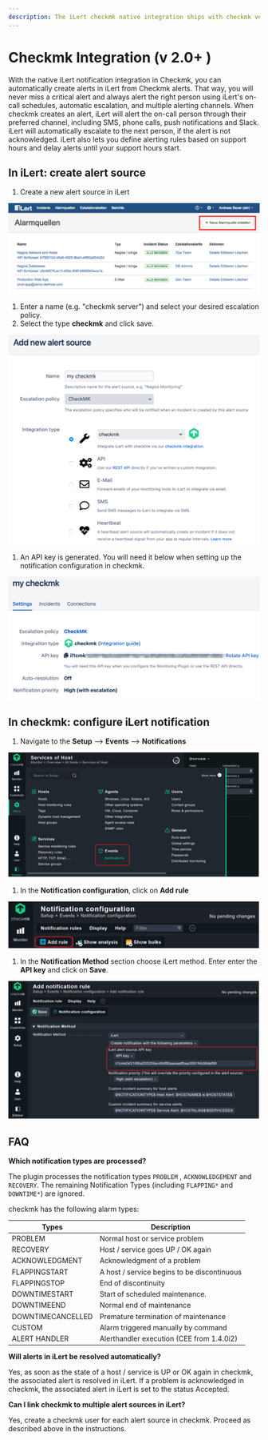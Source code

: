```yaml
---
description: The iLert checkmk native integration ships with checkmk version >= 2.0.0.
---
```


# Checkmk Integration (v 2.0+ )

With the native iLert notification integration in Checkmk, you can automatically create alerts in iLert from Checkmk alerts. That way, you will never miss a critical alert and always alert the right person using iLert's on-call schedules, automatic escalation, and multiple alerting channels. When checkmk creates an alert, iLert will alert the on-call person through their preferred channel, including SMS, phone calls, push notifications and Slack. iLert will automatically escalate to the next person, if the alert is not acknowledged. iLert also lets you define alerting rules based on support hours and delay alerts until your support hours start.

## In iLert: create alert source <a href="#create-alarm-source" id="create-alarm-source"></a>

1. Create a new alert source in iLert

![](<../../.gitbook/assets/mk1 (1).png>)

1. Enter a name (e.g. "checkmk server") and select your desired escalation policy.
2. Select the type **checkmk** and click save.

![](<../../.gitbook/assets/iLert (22).png>)

1. An API key is generated. You will need it below when setting up the notification configuration in checkmk.

![](<../../.gitbook/assets/iLert (23).png>)

## In checkmk: configure iLert notification <a href="#configure-ilert-plugin" id="configure-ilert-plugin"></a>

1. Navigate to the **Setup** --> **Events** --> **Notifications**

![](<../../.gitbook/assets/Picture 1.png>)

1. In the **Notification configuration**, click on **Add rule**

![](<../../.gitbook/assets/Picture 2.png>)

1. In the **Notification Method** section choose iLert method. Enter enter the **API key** and click on **Save**.

![](<../../.gitbook/assets/Picture 4.png>)

## FAQ <a href="#faq" id="faq"></a>

**Which notification types are processed?**

The plugin processes the notification types `PROBLEM` , `ACKNOWLEDGEMENT` and `RECOVERY`. The remaining Notification Types (including `FLAPPING*` and `DOWNTIME*`) are ignored.

checkmk has the following alarm types:

| Types             | Description                                 |
| ----------------- | ------------------------------------------- |
| PROBLEM           | Normal host or service problem              |
| RECOVERY          | Host / service goes UP / OK again           |
| ACKNOWLEDGMENT    | Acknowledgment of a problem                 |
| FLAPPINGSTART     | A host / service begins to be discontinuous |
| FLAPPINGSTOP      | End of discontinuity                        |
| DOWNTIMESTART     | Start of scheduled maintenance.             |
| DOWNTIMEEND       | Normal end of maintenance                   |
| DOWNTIMECANCELLED | Premature termination of maintenance        |
| CUSTOM            | Alarm triggered manually by command         |
| ALERT HANDLER     | Alerthandler execution (CEE from 1.4.0i2)   |

**Will alerts in iLert be resolved automatically?**

Yes, as soon as the state of a host / service is UP or OK again in checkmk, the associated alert is resolved in iLert. If a problem is acknowledged in checkmk, the associated alert in iLert is set to the status Accepted.

**Can I link checkmk to multiple alert sources in iLert?**

Yes, create a checkmk user for each alert source in checkmk. Proceed as described above in the instructions.
